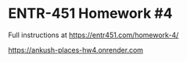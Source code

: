 # ENTR-451 Homework #4

Full instructions at https://entr451.com/homework-4/

https://ankush-places-hw4.onrender.com 